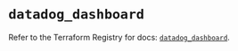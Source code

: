 # `datadog_dashboard`

Refer to the Terraform Registry for docs: [`datadog_dashboard`](https://registry.terraform.io/providers/datadog/datadog/3.52.1/docs/resources/dashboard).
